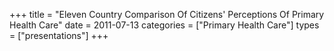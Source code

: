 +++
title = "Eleven Country Comparison Of Citizens' Perceptions Of Primary Health Care"
date = 2011-07-13
categories = ["Primary Health Care"]
types = ["presentations"]
+++
